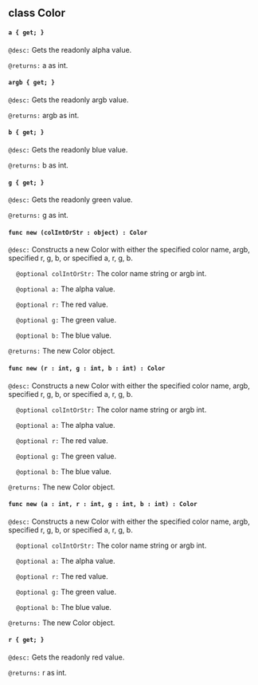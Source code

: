 ## class Color

#### ```a { get; }```

```@desc:``` Gets the readonly alpha value.

```@returns:``` a as int.

#### ```argb { get; }```

```@desc:``` Gets the readonly argb value.

```@returns:``` argb as int.

#### ```b { get; }```

```@desc:``` Gets the readonly blue value.

```@returns:``` b as int.

#### ```g { get; }```

```@desc:``` Gets the readonly green value.

```@returns:``` g as int.

#### ```func new (colIntOrStr : object) : Color```

```@desc:``` Constructs a new Color with either the specified color name, argb, specified r, g, b, or specified a, r, g, b.

&nbsp;&nbsp;&nbsp;&nbsp;```@optional colIntOrStr:``` The color name string or argb int.

&nbsp;&nbsp;&nbsp;&nbsp;```@optional a:``` The alpha value.

&nbsp;&nbsp;&nbsp;&nbsp;```@optional r:``` The red value.

&nbsp;&nbsp;&nbsp;&nbsp;```@optional g:``` The green value.

&nbsp;&nbsp;&nbsp;&nbsp;```@optional b:``` The blue value.

```@returns:``` The new Color object.

#### ```func new (r : int, g : int, b : int) : Color```

```@desc:``` Constructs a new Color with either the specified color name, argb, specified r, g, b, or specified a, r, g, b.

&nbsp;&nbsp;&nbsp;&nbsp;```@optional colIntOrStr:``` The color name string or argb int.

&nbsp;&nbsp;&nbsp;&nbsp;```@optional a:``` The alpha value.

&nbsp;&nbsp;&nbsp;&nbsp;```@optional r:``` The red value.

&nbsp;&nbsp;&nbsp;&nbsp;```@optional g:``` The green value.

&nbsp;&nbsp;&nbsp;&nbsp;```@optional b:``` The blue value.

```@returns:``` The new Color object.

#### ```func new (a : int, r : int, g : int, b : int) : Color```

```@desc:``` Constructs a new Color with either the specified color name, argb, specified r, g, b, or specified a, r, g, b.

&nbsp;&nbsp;&nbsp;&nbsp;```@optional colIntOrStr:``` The color name string or argb int.

&nbsp;&nbsp;&nbsp;&nbsp;```@optional a:``` The alpha value.

&nbsp;&nbsp;&nbsp;&nbsp;```@optional r:``` The red value.

&nbsp;&nbsp;&nbsp;&nbsp;```@optional g:``` The green value.

&nbsp;&nbsp;&nbsp;&nbsp;```@optional b:``` The blue value.

```@returns:``` The new Color object.

#### ```r { get; }```

```@desc:``` Gets the readonly red value.

```@returns:``` r as int.

